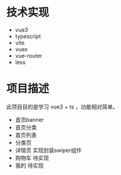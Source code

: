 # 技术实现
- vue3
- typescript
- vite
- vuex
- vue-router
- less
  
# 项目描述
此项目目的是学习 vue3 + ts ，功能相对简单。
- 首页banner
- 首页分类
- 首页列表
- 分类页
- 详情页 实现封装swiper组件
- 购物车 待实现
- 我的 待实现